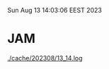 Sun Aug 13 14:03:06 EEST 2023
# JAM
<a href='./cache/202308/13_14.log'>./cache/202308/13_14.log</a>
